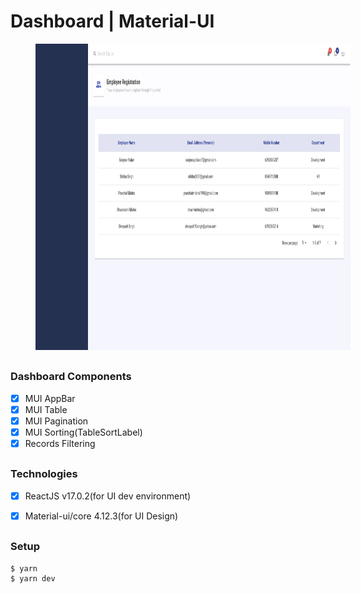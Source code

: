 <h1>Dashboard | Material-UI</h1>
<img src="https://github.com/SanjeevYadavcr7/Dashboard-material-ui/blob/main/Pagination.png" width="1000px" height="490px" hspace="40">

## <h3> Dashboard Components</h3>
- [x] MUI AppBar <br/>
- [x] MUI Table <br/>
- [x] MUI Pagination <br/>
- [x] MUI Sorting(TableSortLabel) <br/>
- [x] Records Filtering <br/>

## <h3> Technologies </h3>
- [x] ReactJS v17.0.2(for UI dev environment) <br/>
- [x] Material-ui/core 4.12.3(for UI Design) <br/>


## <h3>Setup</h3>
```
$ yarn
$ yarn dev
```

